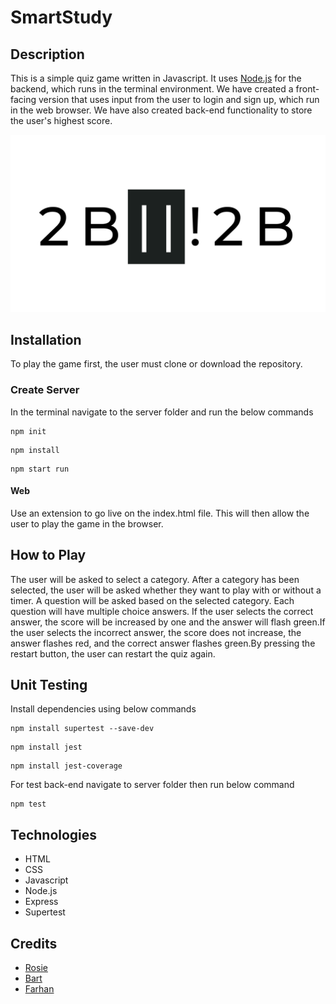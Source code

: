 # SmartStudy


## Description

This is a simple quiz game written in Javascript. It uses [Node.js](https://nodejs.org/en/) for the backend, which runs in the terminal environment. We have created a front-facing version that uses input from the user to login and sign up, which run in the web browser. We have also created back-end functionality to store the user's highest score.

![Quiz Game](/client/assets/images/logo.png)

## Installation

To play the game first, the user must  clone or download the repository.

### Create Server

In the terminal navigate to the server folder and run the below commands
```
npm init
```
```
npm install
```
```
npm start run
```

#### Web

Use an extension to go live on the index.html file. This will then allow the user to play the game in the browser.

## How to Play

The user will be asked to select a category. After a category has been selected, the user will be asked whether they want to play with or without a timer. A question will be asked based on the selected category. Each question will have multiple choice answers. If the user selects the correct answer, the score will be increased by one and the answer will flash green.If the user selects the incorrect answer, the score does not increase, the answer flashes red, and the correct answer flashes green.By pressing the restart button, the user can restart the quiz again.

## Unit Testing

Install dependencies using below commands
```
npm install supertest --save-dev
```
```
npm install jest
```
```
npm install jest-coverage
```

For test back-end navigate to server folder then run below command
```
npm test
```

## Technologies

* HTML
* CSS
* Javascript
* Node.js
* Express
* Supertest

## Credits

* [Rosie](https://github.com/rjj21)
* [Bart](https://github.com/brayson98)
* [Farhan](https://github.com/farhan3311)

